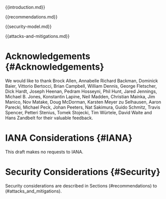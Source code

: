 
{{introduction.md}}

{{recommendations.md}}

{{security-model.md}}

{{attacks-and-mitigations.md}}

# Acknowledgements {#Acknowledgements}
      
We would like to thank 
Brock Allen,
Annabelle Richard Backman,
Dominick Baier,
Vittorio Bertocci,
Brian Campbell,
William Dennis,
George Fletscher,
Dick Hardt,
Joseph Heenan,
Pedram Hosseyni,
Phil Hunt,
Jared Jennings,
Michael B. Jones,
Konstantin Lapine,
Neil Madden,
Christian Mainka,
Jim Manico,
Nov Matake,
Doug McDorman,
Karsten Meyer zu Selhausen,
Aaron Parecki,
Michael Peck,
Johan Peeters,
Nat Sakimura,
Guido Schmitz,
Travis Spencer,
Petteri Stenius,
Tomek Stojecki,
Tim Würtele,
David Waite and
Hans Zandbelt
 for their valuable feedback.
    

# IANA Considerations {#IANA}
      
This draft makes no requests to IANA.
    

# Security Considerations {#Security}
      
Security considerations are described in Sections (#recommendations) to (#attacks_and_mitigations).
    
